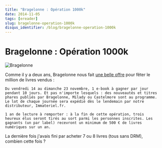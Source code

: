 ```yaml
---
title: "Bragelonne : Opération 1000k"
date: 2014-11-05
tags: [ereader]
slug: bragelonne-operation-1000k
disqus_identifier: /blog/bragelonne-operation-1000k
---
```

# Bragelonne : Opération 1000k

![Bragelonne](https://pbs.twimg.com/media/B1nfLZDCYAAtw7z.jpg)

Comme il y a deux ans, Bragelonne nous fait [une belle offre](https://twitter.com/BragelonneFR/status/529699820202897409) pour fêter le million de livres vendus :

    Du vendredi 14 au dimanche 23 novembre, 1 e-book à gagner par jour pendant 10 jours. Et pas n'importe lesquels : des nouveautés et titres phares publiés par Bragelonne, Milady ou Castelmore sont au programme. Le lot de chaque journée sera expédié dès le lendemain par notre distributeur, Immateriel.fr. 

    1 an de lecture à remporter : à la fin de cette opération, trois heureux élus seront tirés au sort parmi les personnes inscrites. Les gagnants (un par label) recevront un minimum de 500 € de livres numériques sur un an. 

La dernière fois j'avais fini par acheter 7 ou 8 livres (tous sans DRM), combien cette fois ?
